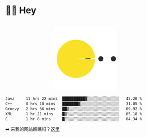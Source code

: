 
# 👋🏻 Hey
<div align="center">
	<br>
	<img src="https://raw.githubusercontent.com/Aniket965/Aniket965/master/pacman.svg?sanitize=true" width="200" height="200">
	<br>
</div>

<!--START_SECTION:waka-->
```text
Java     11 hrs 22 mins  ██████████▓░░░░░░░░░░░░░░   43.20 % 
C++      8 hrs 10 mins   ███████▓░░░░░░░░░░░░░░░░░   31.05 % 
Groovy   2 hrs 36 mins   ██▒░░░░░░░░░░░░░░░░░░░░░░   09.92 % 
XML      1 hr 21 mins    █▒░░░░░░░░░░░░░░░░░░░░░░░   05.18 % 
C        1 hr 8 mins     █░░░░░░░░░░░░░░░░░░░░░░░░   04.34 % 
```
<!--END_SECTION:waka-->

 ➡️  来我的网站瞧瞧吗？[这里](https://www.shaolongfei.com)
